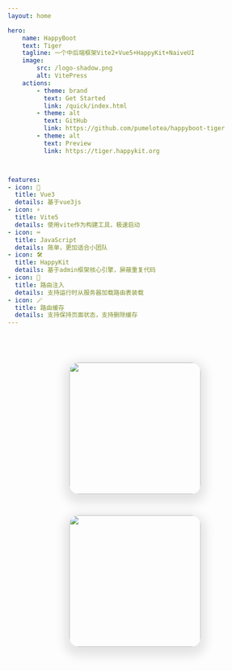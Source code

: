 ```yaml
---
layout: home

hero:
    name: HappyBoot
    text: Tiger
    tagline: 一个中后端框架Vite2+Vue5+HappyKit+NaiveUI 
    image:
        src: /logo-shadow.png
        alt: VitePress
    actions:
        - theme: brand 
          text: Get Started
          link: /quick/index.html
        - theme: alt
          text: GitHub
          link: https://github.com/pumelotea/happyboot-tiger
        - theme: alt
          text: Preview
          link: https://tiger.happykit.org



features:
- icon: 🤔️
  title: Vue3
  details: 基于vue3js
- icon: ⚡️
  title: Vite5
  details: 使用vite作为构建工具，极速启动
- icon: ⌨
  title: JavaScript
  details: 简单，更加适合小团队
- icon: 🛠
  title: HappyKit
  details: 基于admin框架核心引擎，屏蔽重复代码
- icon: 💎
  title: 路由注入
  details: 支持运行时从服务器加载路由表装载
- icon: 🪄
  title: 路由缓存
  details: 支持保持页面状态，支持删除缓存
---
```


<div style="display: flex;justify-content: center;margin-top: 50px;flex-wrap: wrap;width: 100%">
<img width="260" src="/images/dingding.jpg" style="border: 1px solid rgba(128,128,128,0.2);border-radius: 20px;margin:20px;box-shadow: rgb(0 0 0 / 10%) 0px 8px 20px 9px">
<img width="260" src="/images/wx.jpg" style="border: 1px solid rgba(128,128,128,0.2);border-radius: 20px;margin:20px;box-shadow: rgb(0 0 0 / 10%) 0px 8px 20px 9px">
</div>
